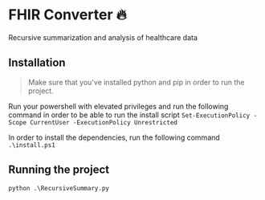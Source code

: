 # FHIR Converter 🔥
Recursive summarization and analysis of healthcare data

## Installation
> Make sure that you've installed python and pip in order to run the project.

Run your powershell with elevated privileges and run the following command in order to be able to run the install script
```Set-ExecutionPolicy -Scope CurrentUser -ExecutionPolicy Unrestricted```

In order to install the dependencies, run the following command
```.\install.ps1```

## Running the project
```python .\RecursiveSummary.py```